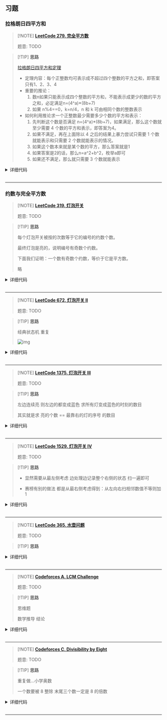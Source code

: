 ## 习题

### 拉格朗日四平方和

> [!NOTE] **[LeetCode 279. 完全平方数](https://leetcode-cn.com/problems/perfect-squares/)**
> 
> 题意: TODO

> [!TIP] **思路**
>
> [拉格朗日四平方和定理](https://blog.csdn.net/l_mark/article/details/89044137)
>
> * 定理内容：每个正整数均可表示成不超过四个整数的平方之和，即答案只有1、2、3、4
> * 重要的推论：
>   1. 数n如果只能表示成四个整数的平方和，不能表示成更少的数的平方之和，必定满足n=(4^a)*(8b+7)
>   2. 如果 n%4==0，k=n/4，n 和 k 可由相同个数的整数表示
> * 如何利用推论求一个正整数最少需要多少个数的平方和表示：
>   1. 先判断这个数是否满足 n=(4^a)*(8b+7)，如果满足，那么这个数就至少需要 4 个数的平方和表示，即答案为4。
>   2. 如果不满足，再在上面除以 4 之后的结果上暴力尝试只需要 1 个数就能表示和只需要 2 个数就能表示的情况。
>   3. 如果这个数本来就是某个数的平方，那么答案就是1
>   4. 如果答案是2的话，那么n=a^2+b^2，枚举a即可
>   5. 如果还不满足，那么就只需要 3 个数就能表示

<details>
<summary>详细代码</summary>
<!-- tabs:start -->

##### **C++**

```cpp
class Solution {
public:
    bool check(int x) {
        int r = sqrt(x);
        return r * r == x;
    }

    int numSquares(int n) {
        if (check(n)) return 1;

        for (int a = 1; a <= n / a; a ++ )
            if (check(n - a * a))
                return 2;

        while (n % 4 == 0) n /= 4;
        if (n % 8 != 7) return 3;
        return 4;
    }
};
```

##### **C++ dp**

```cpp
class Solution {
public:
    int numSquares(int n) {
        vector<int> dp(n+1);
        for (int i = 1; i <= n; ++ i ) {
            dp[i] = i;
            for (int j = 1; j <= i / j; ++ j ) {
                dp[i] = min(dp[i], dp[i - j * j] + 1);
            }
        }
        return dp[n];
    }
};
```

##### **Python**

```python
"""
完全背包问题

(动态规划) O(nn‾√)
设 f(i) 表示通过平方数组成 i 所需要完全平方数的最少数量。
初始时，f(0)=0其余待定。
转移时，对于一个 i，枚举 j，f(i)=min(f(i−j∗j)+1) ，其中 1≤j≤√i。
最终答案为 f(n)。
"""

import math
class Solution:
    def numSquares(self, n: int) -> int:

        goods = [i * i for i in range(1, int(math.sqrt(n))+1)]

        f = [float('inf')] * (n+1)
        f[0] = 0

        for good in goods:
            for j in range(good, n+1):
                f[j] = min(f[j], f[j-good]+1)

        return f[-1]
```

<!-- tabs:end -->
</details>

<br>

* * *

### 约数与完全平方数

> [!NOTE] **[LeetCode 319. 灯泡开关](https://leetcode-cn.com/problems/bulb-switcher/)**
> 
> 题意: TODO

> [!TIP] **思路**
> 
> 每个灯泡开关被按的次数等于它的编号的约数个数。
> 
> 最终灯泡是亮的，说明编号有奇数个约数。
> 
> 下面我们证明：一个数有奇数个约数，等价于它是平方数。
> 
> 略

<details>
<summary>详细代码</summary>
<!-- tabs:start -->

##### **C++**

```cpp
class Solution {
public:
    int bulbSwitch(int n) {
        return sqrt(n);
    }
};
```

##### **Python**

```python

```

<!-- tabs:end -->
</details>

<br>

* * *

> [!NOTE] **[LeetCode 672. 灯泡开关 Ⅱ](https://leetcode-cn.com/problems/bulb-switcher-ii/)**
> 
> 题意: TODO

> [!TIP] **思路**
> 
> 经典状态机 重复
> 
> ![img](https://camo.githubusercontent.com/4409d53a7cd8a786780c8a21238eca8628efb3a0c011c632778946078b64eeec/68747470733a2f2f7069632e6c656574636f64652d636e2e636f6d2f633330306532626435373332396337343634353661333339316231346632306265333035656261623336316436633866323666633266656262393735333534302d2545362539372541302545362541302538372545392541322539382e706e67)

<details>
<summary>详细代码</summary>
<!-- tabs:start -->

##### **C++ 推导**

```cpp
class Solution {
public:
    int flipLights(int n, int m) {
        n = min(n, 3);
        if (m == 0) return 1;
        if (m == 1) return n == 1 ? 2 : n == 2 ? 3 : 4;
        if (m == 2) return n == 1 ? 2 : n == 2 ? 4 : 7;
        return n == 1 ? 2 : n == 2 ? 4 : 8;
    }
};
```

##### **C++ 状态机**

```cpp
class Solution {
public:
    int state[8][6] = {
        {1, 1, 1, 1, 1, 1},  // 不按
        {0, 0, 0, 0, 0, 0},  // 1
        {1, 0, 1, 0, 1, 0},  // 2
        {0, 1, 0, 1, 0, 1},  // 3
        {0, 1, 1, 0, 1, 1},  // 4
        {1, 0, 0, 1, 0, 0},  // 14
        {0, 0, 1, 1, 1, 0},  // 24
        {1, 1, 0, 0, 0, 1},  // 34
    };

    int work(int n, vector<int> ops) {
        set<int> S;
        for (auto op: ops) {
            int t = 0;
            for (int i = 0; i < n; i ++ )
                t = t * 2 + state[op][i];
            S.insert(t);
        }
        return S.size();
    }

    int flipLights(int n, int m) {
        n = min(n, 6);
        if (m == 0) return work(n, {0});
        else if (m == 1) return work(n, {1, 2, 3, 4});
        else if (m == 2) return work(n, {0, 1, 2, 3, 5, 6, 7});
        else return work(n, {0, 1, 2, 3, 4, 5, 6, 7});
    }
};
```


##### **Python**

```python

```

<!-- tabs:end -->
</details>

<br>

* * *

> [!NOTE] **[LeetCode 1375. 灯泡开关 III](https://leetcode-cn.com/problems/bulb-switcher-iii/)**
> 
> 题意: TODO

> [!TIP] **思路**
> 
> 左边连续亮 则左边的都变成蓝色 求所有灯变成蓝色的时刻的数目
> 
> 其实就是求 亮的个数 == 最靠右的灯的序号 的数目

<details>
<summary>详细代码</summary>
<!-- tabs:start -->

##### **C++**

```cpp
class Solution {
public:
    int numTimesAllBlue(vector<int>& light) {
        int res = 0;
        int maxv = 0, cnt = 0;
        for (auto k : light) {
            maxv = max(maxv, k);
            ++cnt;
            if (maxv == cnt) ++res;
        }
        return res;
    }
};
```

##### **Python**

```python

```

<!-- tabs:end -->
</details>

<br>

* * *

> [!NOTE] **[LeetCode 1529. 灯泡开关 IV](https://leetcode-cn.com/problems/bulb-switcher-iv/)**
> 
> 题意: TODO

> [!TIP] **思路**
> 
> - 显然需要从最左侧考虑 边处理边记录整个右侧的状态 扫一遍即可
> 
> - 赛榜有别的做法 都是从最右侧考虑得到：从左向右扫相邻数值不等则加1

<details>
<summary>详细代码</summary>
<!-- tabs:start -->

##### **C++ 1**

```cpp
class Solution {
public:
    int minFlips(string target) {
        int n = target.size();
        int now = 0, res = 0;  // now表示整个处理点右侧的状态 res为改动次数
        for (int i = 0; i < n; ++i) {
            if (target[i] == '1' && now & 1)
                continue;
            else if (target[i] == '0' && !(now & 1))
                continue;
            now ^= 1, ++res;
        }
        return res;
    }
};
```

##### **C++ 2**

```cpp
class Solution {
public:
    int minFlips(string s) {
        s = "0" + s;
        int res = 0;
        for (int i = 1; i < s.size(); ++i)
            if (s[i] != s[i - 1]) ++res;
        return res;
    }
};
```

##### **Python**

```python

```

<!-- tabs:end -->
</details>

<br>

* * *

> [!NOTE] **[LeetCode 365. 水壶问题](https://leetcode-cn.com/problems/water-and-jug-problem/)**
> 
> 题意: TODO

> [!TIP] **思路**
> 
> 

<details>
<summary>详细代码</summary>
<!-- tabs:start -->

##### **C++**

```cpp
class Solution {
public:
    bool canMeasureWater(int x, int y, int z) {
        if (x + y < z) return false;
        return !z || z % __gcd(x, y) == 0;
    }
};



class Solution {
public:
    bool canMeasureWater(int x, int y, int z) {
        if (x + y < z) return false;
        if (x == 0 || y == 0) return z == 0 || x + y == z;
        return z % __gcd(x, y) == 0;
    }
};
```

##### **Python**

```python

```

<!-- tabs:end -->
</details>

<br>

* * *

> [!NOTE] **[Codeforces A. LCM Challenge](https://codeforces.com/problemset/problem/235/A)**
> 
> 题意: TODO

> [!TIP] **思路**
> 
> 思维题
> 
> 数学推导 结论

<details>
<summary>详细代码</summary>
<!-- tabs:start -->

##### **C++**

```cpp
// Problem: A. LCM Challenge
// Contest: Codeforces - Codeforces Round #146 (Div. 1)
// URL: https://codeforces.com/problemset/problem/235/A
// Memory Limit: 256 MB
// Time Limit: 2000 ms

#include <bits/stdc++.h>
using namespace std;

// 猜想错误
// https://codeforces.com/contest/235/submission/109974211
//
// When n is odd, the answer is obviously n(n-1)(n-2).
// When n is even, we can still get at least (n-1)(n-2)(n-3),
// so these three numbers in the optimal answer would not be
// very small compared to n. So we can just iterate
// every 3 number triple in [n-50,n] and update the answer.
//
// 1. 相邻的两个数一定互质
// 2. 相邻的两个奇数一定互质
//
// n 为奇数 ans = n * (n - 1) * (n - 2)
// n 为偶数 【此时 n与n-2显然会有公约数】
//        n % 3 != 0 意味着 n 和 n-3 没有约数 ans = n * (n - 1) * (n - 3)
//        n % 3 == 0 有公约数               ans = (n - 1) * (n - 2) * (n - 3)
using LL = long long;

int main() {
    LL n;
    cin >> n;

    if (n <= 2)
        cout << n << endl;
    else {
        if (n % 2 == 0) {
            // https://codeforces.com/contest/235/submission/109975226
            if (n % 3)
                cout << n * (n - 1) * (n - 3) << endl;
            else
                cout << (n - 1) * (n - 2) * (n - 3) << endl;
        } else
            cout << n * (n - 1) * (n - 2) << endl;
    }

    return 0;
}
```

##### **Python**

```python

```

<!-- tabs:end -->
</details>

<br>

* * *

> [!NOTE] **[Codeforces C. Divisibility by Eight](http://codeforces.com/problemset/problem/550/C)**
> 
> 题意: TODO

> [!TIP] **思路**
> 
> 重复做...小学奥数
> 
> 一个数要被 8 整除 末尾三个数一定是 8 的倍数

<details>
<summary>详细代码</summary>
<!-- tabs:start -->

##### **C++**

```cpp
// Problem: C. Divisibility by Eight
// Contest: Codeforces - Codeforces Round #306 (Div. 2)
// URL: http://codeforces.com/problemset/problem/550/C
// Memory Limit: 256 MB
// Time Limit: 2000 ms

#include <bits/stdc++.h>
using namespace std;

int main() {
    string s;
    cin >> s;
    s = "00" + s;
    int n = s.size();

    for (int i = 0; i < n; ++i)
        for (int j = i + 1; j < n; ++j)
            for (int k = j + 1; k < n; ++k) {
                int x = 100 * (s[i] - '0') + 10 * (s[j] - '0') + s[k] - '0';
                if (x % 8 == 0) {
                    cout << "YES" << endl << x << endl;
                    return 0;
                }
            }
    cout << "NO" << endl;

    return 0;
}
```

##### **Python**

```python

```

<!-- tabs:end -->
</details>

<br>

* * *